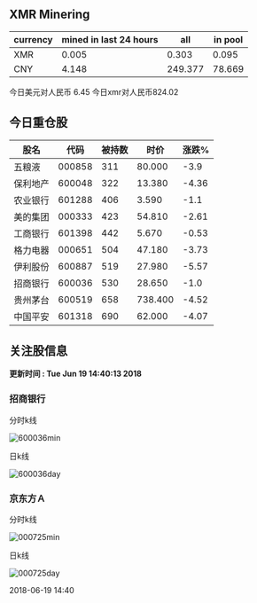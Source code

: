 ## XMR Minering

|currency|mined in last 24 hours|all|in pool|
|---|---|---|---|
|XMR|0.005|0.303|0.095|
|CNY|4.148|249.377|78.669|

今日美元对人民币 6.45	今日xmr对人民币824.02


## 今日重仓股 

|股名|代码|被持数|时价|涨跌%|
|---|---|---|---|---|
|五粮液|000858|311|80.000|-3.9|
|保利地产|600048|322|13.380|-4.36|
|农业银行|601288|406|3.590|-1.1|
|美的集团|000333|423|54.810|-2.61|
|工商银行|601398|442|5.670|-0.53|
|格力电器|000651|504|47.180|-3.73|
|伊利股份|600887|519|27.980|-5.57|
|招商银行|600036|530|28.650|-1.0|
|贵州茅台|600519|658|738.400|-4.52|
|中国平安|601318|690|62.000|-4.07|

## 关注股信息
**更新时间 : Tue Jun 19 14:40:13 2018**
### 招商银行 
分时k线

![600036min](http://image.sinajs.cn/newchart/min/n/sh600036.gif)

日k线

![600036day](http://image.sinajs.cn/newchart/daily/n/sh600036.gif)

### 京东方Ａ 
分时k线

![000725min](http://image.sinajs.cn/newchart/min/n/sz000725.gif)

日k线

![000725day](http://image.sinajs.cn/newchart/daily/n/sz000725.gif)

2018-06-19 14:40